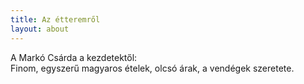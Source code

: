 ```yaml
---
title: Az étteremről
layout: about
---
```

A Markó Csárda a kezdetektől:                                     
Finom, egyszerű magyaros ételek, olcsó árak, a vendégek szeretete.

